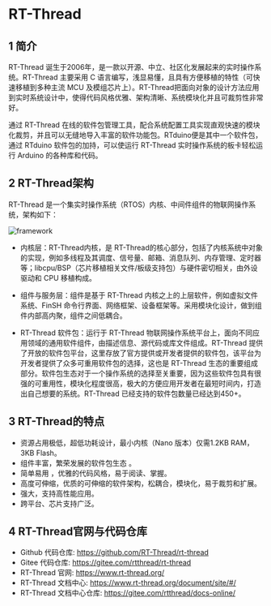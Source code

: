 # RT-Thread

## 1 简介

RT-Thread 诞生于2006年，是一款以开源、中立、社区化发展起来的实时操作系统。RT-Thread 主要采用 C 语言编写，浅显易懂，且具有方便移植的特性（可快速移植到多种主流 MCU 及模组芯片上）。RT-Thread把面向对象的设计方法应用到实时系统设计中，使得代码风格优雅、架构清晰、系统模块化并且可裁剪性非常好。

通过 RT-Thread 在线的软件包管理工具，配合系统配置工具实现直观快速的模块化裁剪，并且可以无缝地导入丰富的软件功能包。RTduino便是其中一个软件包，通过 RTduino 软件包的加持，可以使运行 RT-Thread 实时操作系统的板卡轻松运行 Arduino 的各种库和代码。

## 2 RT-Thread架构

RT-Thread 是一个集实时操作系统（RTOS）内核、中间件组件的物联网操作系统，架构如下：

![framework](./figures/rt-thread-framework.png)

- 内核层：RT-Thread内核，是 RT-Thread的核心部分，包括了内核系统中对象的实现，例如多线程及其调度、信号量、邮箱、消息队列、内存管理、定时器等；libcpu/BSP（芯片移植相关文件/板级支持包）与硬件密切相关，由外设驱动和 CPU 移植构成。

- 组件与服务层：组件是基于 RT-Thread 内核之上的上层软件，例如虚拟文件系统、FinSH 命令行界面、网络框架、设备框架等。采用模块化设计，做到组件内部高内聚，组件之间低耦合。

- RT-Thread 软件包：运行于 RT-Thread 物联网操作系统平台上，面向不同应用领域的通用软件组件，由描述信息、源代码或库文件组成。RT-Thread 提供了开放的软件包平台，这里存放了官方提供或开发者提供的软件包，该平台为开发者提供了众多可重用软件包的选择，这也是 RT-Thread 生态的重要组成部分。软件包生态对于一个操作系统的选择至关重要，因为这些软件包具有很强的可重用性，模块化程度很高，极大的方便应用开发者在最短时间内，打造出自己想要的系统。RT-Thread 已经支持的软件包数量已经达到450+。


## 3 RT-Thread的特点

- 资源占用极低，超低功耗设计，最小内核（Nano 版本）仅需1.2KB RAM，3KB Flash。
- 组件丰富，繁荣发展的软件包生态 。
- 简单易用 ，优雅的代码风格，易于阅读、掌握。
- 高度可伸缩，优质的可伸缩的软件架构，松耦合，模块化，易于裁剪和扩展。
- 强大，支持高性能应用。
- 跨平台、芯片支持广泛。

## 4 RT-Thread官网与代码仓库

- Github 代码仓库: https://github.com/RT-Thread/rt-thread
- Gitee 代码仓库: https://gitee.com/rtthread/rt-thread
- RT-Thread 官网: https://www.rt-thread.org/
- RT-Thread 文档中心: https://www.rt-thread.org/document/site/#/
- RT-Thread 文档中心仓库: https://gitee.com/rtthread/docs-online/
